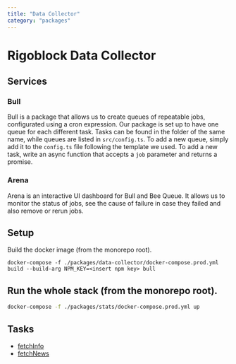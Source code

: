 ```yaml
---
title: "Data Collector"
category: "packages"
---
```


# Rigoblock Data Collector

## Services

### Bull

Bull is a package that allows us to create queues of repeatable jobs, configurated using a cron expression. Our package is set up to have one queue for each different task. Tasks can be found in the folder of the same name, while queues are listed in `src/config.ts`.
To add a new queue, simply add it to the `config.ts` file following the template we used.
To add a new task, write an async function that accepts a `job` parameter and returns a promise.

### Arena

Arena is an interactive UI dashboard for Bull and Bee Queue. It allows us to monitor the status of jobs, see the cause of failure in case they failed and also remove or rerun jobs.

## Setup

Build the docker image (from the monorepo root).

```
docker-compose -f ./packages/data-collector/docker-compose.prod.yml build --build-arg NPM_KEY=<insert npm key> bull
```

## Run the whole stack (from the monorepo root).

```sh
docker-compose -f ./packages/stats/docker-compose.prod.yml up
```

## Tasks

- [fetchInfo](src/tasks/fetchInfo/README)
- [fetchNews](src/tasks/fetchNews/README)
